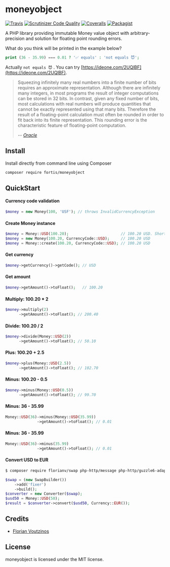 # moneyobject

[![Travis](https://img.shields.io/travis/fortis/moneyobject.svg?branch=master)](https://travis-ci.org/fortis/moneyobject)
[![Scrutinizer Code Quality](https://scrutinizer-ci.com/g/fortis/moneyobject/badges/quality-score.png?b=master)](https://scrutinizer-ci.com/g/fortis/moneyobject/?branch=master)
[![Coveralls](https://img.shields.io/coveralls/fortis/moneyobject/master.svg)](https://coveralls.io/github/fortis/moneyobject?branch=master)
[![Packagist](https://img.shields.io/packagist/l/fortis/moneyobject.svg)](https://packagist.org/packages/fortis/moneyobject)

A PHP library providing immutable Money value object with arbitrary-precision and solution for floating point rounding errors.

What do you think will be printed in the example below?
``` php
print (36 - 35.99) === 0.01 ? '✅ equals' : 'not equals 😈';
```
Actually `not equals 😈` . You can try [https://ideone.com/2UQlBF](https://ideone.com/2UQlBF). 

> Squeezing infinitely many real numbers into a finite number of bits requires an approximate representation. Although there are infinitely many integers, in most programs the result of integer computations can be stored in 32 bits. In contrast, given any fixed number of bits, most calculations with real numbers will produce quantities that cannot be exactly represented using that many bits. Therefore the result of a floating-point calculation must often be rounded in order to fit back into its finite representation. This rounding error is the characteristic feature of floating-point computation.
>
> *-- [Oracle](https://docs.oracle.com/cd/E19957-01/806-3568/ncg_goldberg.html)*

## Install

Install directly from command line using Composer
``` bash
composer require fortis/moneyobject
```

## QuickStart

#### Currency code validation
``` php
$money = new Money(100, 'USF'); // throws InvalidCurrencyException
```

#### Create Money instance
``` php
$money = Money::USD(100.20);                       // 100.20 USD. Short syntax with autocomplete.
$money = new Money(100.20, CurrencyCode::USD);     // 100.20 USD  
$money = Money::create(100.20, CurrencyCode::USD); // 100.20 USD
```

#### Get currency
``` php
$money->getCurrency()->getCode(); // USD
```

#### Get amount
``` php
$money->getAmount()->toFloat();   // 100.20
```

#### Multiply: 100.20 * 2
``` php
$money->multiply(2)
      ->getAmount()->toFloat(); // 200.40
```

#### Divide: 100.20 / 2
``` php
$money->divide(Money::USD(2))
      ->getAmount()->toFloat(); // 50.10
```

#### Plus: 100.20 + 2.5
``` php
$money->plus(Money::USD(2.5))
      ->getAmount()->toFloat(); // 102.70
```

#### Minus: 100.20 - 0.5
``` php
$money->minus(Money::USD(0.5))
      ->getAmount()->toFloat(); // 99.70
```

#### Minus: 36 - 35.99      
``` php
Money::USD(36)->minus(Money::USD(35.99))
              ->getAmount()->toFloat(); // 0.01
```

#### Minus: 36 - 35.99        
``` php
Money::USD(36)->minus(35.99)
              ->getAmount()->toFloat(); // 0.01
```

#### Convert USD to EUR
```bash
$ composer require florianv/swap php-http/message php-http/guzzle6-adapter
```

``` php
$swap = (new SwapBuilder())
    ->add('fixer')
    ->build();
$converter = new Converter($swap);
$usd50 = Money::USD(50);
$result = $converter->convert($usd50, Currency::EUR());
```

## Credits

- [Florian Voutzinos](https://github.com/florianv)


## License

moneyobject is licensed under the MIT license.
